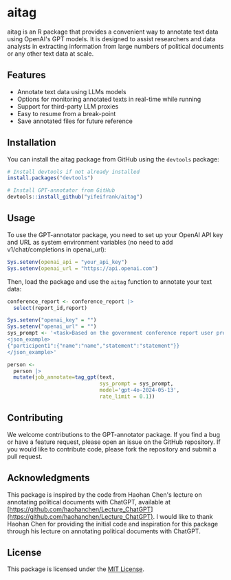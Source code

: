 # aitag

aitag is an R package that provides a convenient way to annotate text data using OpenAI's GPT models. It is designed to assist researchers and data analysts in extracting information from large numbers of political documents or any other text data at scale.


## Features

- Annotate text data using LLMs models
- Options for monitoring annotated texts in real-time while running
- Support for third-party LLM proxies
- Easy to resume from a break-point
- Save annotated files for future reference
  
## Installation

You can install the aitag package from GitHub using the `devtools` package:

```r
# Install devtools if not already installed
install.packages("devtools")

# Install GPT-annotator from GitHub
devtools::install_github("yifeifrank/aitag")
```

## Usage

To use the GPT-annotator package, you need to set up your OpenAI API key and URL as system environment variables (no need to add v1/chat/completions in openai_url):

```r
Sys.setenv(openai_api = "your_api_key")
Sys.setenv(openai_url = "https://api.openai.com")
```

Then, load the package and use the `aitag` function to annotate your text data:

```r
conference_report <- conference_report |>  
  select(report_id,report) 

Sys.setenv("openai_key" = "")
Sys.setenv("openai_url" = "")
sys_prompt <- '<task>Based on the government conference report user provided, extract the participants of the conference, and their statement</task>
<json_example>
{"participent1":{"name":"name","statement":"statement"}}
</json_example>'

person <- 
  person |>    
  mutate(job_annotate=tag_gpt(text,
                              sys_prompt = sys_prompt,
                              model='gpt-4o-2024-05-13',
                              rate_limit = 0.1))
```

## Contributing

We welcome contributions to the GPT-annotator package. If you find a bug or have a feature request, please open an issue on the GitHub repository. If you would like to contribute code, please fork the repository and submit a pull request.

## Acknowledgments
This package is inspired by the code from Haohan Chen's lecture on annotating political documents with ChatGPT, available at [https://github.com/haohanchen/Lecture_ChatGPT](https://github.com/haohanchen/Lecture_ChatGPT).
I would like to thank Haohan Chen for providing the initial code and inspiration for this package through his lecture on annotating political documents with ChatGPT.

## License

This package is licensed under the [MIT License](LICENSE).
```
